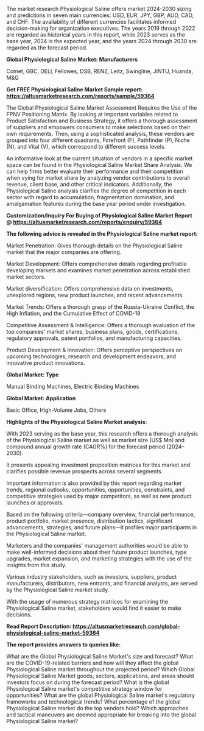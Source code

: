 The market research Physiological Saline offers market 2024-2030 sizing and predictions in seven main currencies: USD, EUR, JPY, GBP, AUD, CAD, and CHF. The availability of different currencies facilitates informed decision-making for organization executives. The years 2019 through 2022 are regarded as historical years in this report, while 2023 serves as the base year, 2024 is the expected year, and the years 2024 through 2030 are regarded as the forecast period.

<b>Global Physiological Saline Market: Manufacturers</b>

Comet, GBC, DELI, Fellowes, DSB, RENZ, Leitz, Swingline, JINTU, Huanda, M&amp;G

<b>Get FREE Physiological Saline Market Sample report: <a href="https://altusmarketresearch.com/reports/sample/59364">https://altusmarketresearch.com/reports/sample/59364</a></b>

The Global Physiological Saline Market Assessment Requires the Use of the FPNV Positioning Matrix. By looking at important variables related to Product Satisfaction and Business Strategy, it offers a thorough assessment of suppliers and empowers consumers to make selections based on their own requirements. Then, using a sophisticated analysis, these vendors are grouped into four different quadrants, Forefront (F), Pathfinder (P), Niche (N), and Vital (V), which correspond to different success levels.

An informative look at the current situation of vendors in a specific market space can be found in the Physiological Saline Market Share Analysis. We can help firms better evaluate their performance and their competition when vying for market share by analyzing vendor contributions to overall revenue, client base, and other critical indicators. Additionally, the Physiological Saline analysis clarifies the degree of competition in each sector with regard to accumulation, fragmentation domination, and amalgamation features during the base year period under investigation.

<b>Customization/Inquiry For Buying of Physiological Saline Market Report @ <a href="https://altusmarketresearch.com/reports/enquiry/59364">https://altusmarketresearch.com/reports/enquiry/59364</a></b>

<b>The following advice is revealed in the Physiological Saline market report:</b>

Market Penetration: Gives thorough details on the Physiological Saline market that the major companies are offering.

Market Development: Offers comprehensive details regarding profitable developing markets and examines market penetration across established market sectors.

Market diversification: Offers comprehensive data on investments, unexplored regions, new product launches, and recent advancements.

Market Trends: Offers a thorough grasp of the Russia-Ukraine Conflict, the High Inflation, and the Cumulative Effect of COVID-19

Competitive Assessment &amp; Intelligence: Offers a thorough evaluation of the top companies' market shares, business plans, goods, certifications, regulatory approvals, patent portfolios, and manufacturing capacities.

Product Development &amp; Innovation: Offers perceptive perspectives on upcoming technologies, research and development endeavors, and innovative product innovations.

<b>Global Market: Type</b>

Manual Binding Machines, Electric Binding Machines

<b>Global Market: Application</b>

Basic Office, High-Volume Jobs, Others

<b>Highlights of the Physiological Saline Market analysis:</b>

With 2023 serving as the base year, this research offers a thorough analysis of the Physiological Saline market as well as market size (US$ Mn) and compound annual growth rate (CAGR%) for the forecast period (2024–2030).

It presents appealing investment proposition matrices for this market and clarifies possible revenue prospects across several segments.

Important information is also provided by this report regarding market trends, regional outlooks, opportunities, opportunities, constraints, and competitive strategies used by major competitors, as well as new product launches or approvals.

Based on the following criteria—company overview, financial performance, product portfolio, market presence, distribution tactics, significant advancements, strategies, and future plans—it profiles major participants in the Physiological Saline market.

Marketers and the companies' management authorities would be able to make well-informed decisions about their future product launches, type upgrades, market expansion, and marketing strategies with the use of the insights from this study.

Various industry stakeholders, such as investors, suppliers, product manufacturers, distributors, new entrants, and financial analysts, are served by the Physiological Saline market study.

With the usage of numerous strategy matrices for examining the Physiological Saline market, stakeholders would find it easier to make decisions.

<b>Read Report Description: <a href="https://altusmarketresearch.com/global-physiological-saline-market-59364">https://altusmarketresearch.com/global-physiological-saline-market-59364</a></b>

<b>The report provides answers to queries like:</b>

What are the Global Physiological Saline Market's size and forecast?
What are the COVID-19-related barriers and how will they affect the global Physiological Saline market throughout the projected period?
Which Global Physiological Saline Market goods, sectors, applications, and areas should investors focus on during the forecast period?
What is the global Physiological Saline market's competitive strategy window for opportunities?
What are the global Physiological Saline market's regulatory frameworks and technological trends?
What percentage of the global Physiological Saline market do the top vendors hold?
Which approaches and tactical maneuvers are deemed appropriate for breaking into the global Physiological Saline market?
